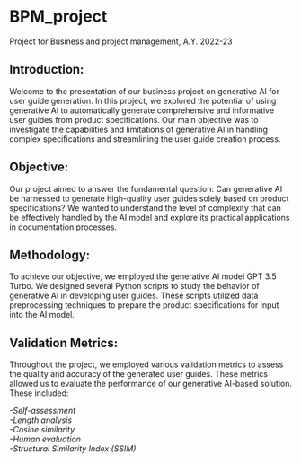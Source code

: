 # BPM_project
Project for Business and project management, A.Y. 2022-23

## Introduction:
Welcome to the presentation of our business project on generative AI for user guide generation. In this project, we explored the potential of using generative AI to automatically generate comprehensive and informative user guides from product specifications. Our main objective was to investigate the capabilities and limitations of generative AI in handling complex specifications and streamlining the user guide creation process.

## Objective:
Our project aimed to answer the fundamental question: Can generative AI be harnessed to generate high-quality user guides solely based on product specifications? We wanted to understand the level of complexity that can be effectively handled by the AI model and explore its practical applications in documentation processes.

## Methodology:
To achieve our objective, we employed the generative AI model GPT 3.5 Turbo. We designed several Python scripts to study the behavior of generative AI in developing user guides. These scripts utilized data preprocessing techniques to prepare the product specifications for input into the AI model.

## Validation Metrics:
Throughout the project, we employed various validation metrics to assess the quality and accuracy of the generated user guides. These metrics allowed us to evaluate the performance of our generative AI-based solution. These included:
  
  *-Self-assessment*  
  *-Length analysis*  
  *-Cosine similarity*  
  *-Human evaluation*  
  *-Structural Similarity Index (SSIM)*

